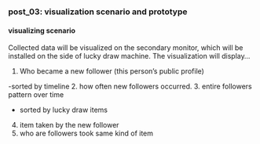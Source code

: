 ### post_03: visualization scenario and prototype

#### visualizing scenario
Collected data will be visualized on the secondary monitor, which will be installed on the side of lucky draw machine. The visualization will display…

1. Who became a new follower (this person’s public profile)
 
-sorted by timeline
2. how often new followers occurred.
3. entire followers pattern over time

- sorted by lucky draw items
4. item taken by the new follower
5. who are followers took same kind of item

